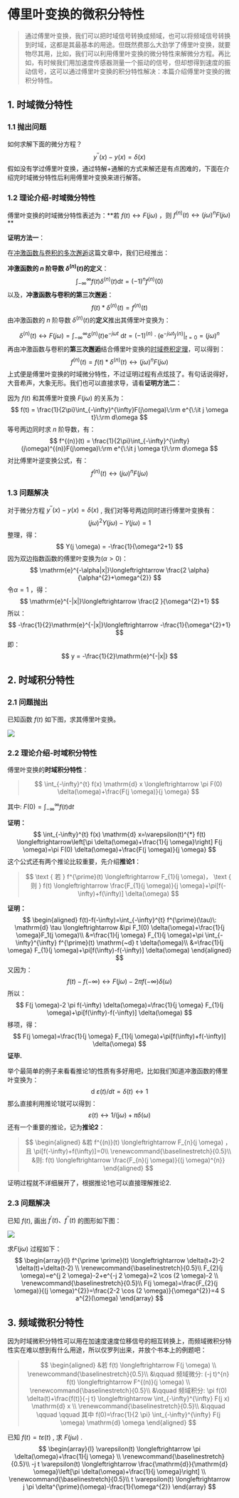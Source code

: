 # 傅里叶变换的微积分特性

> 通过傅里叶变换，我们可以把时域信号转换成频域，也可以将频域信号转换到时域，这都是其最基本的用途。但既然费那么大劲学了傅里叶变换，就要物尽其用，比如，我们可以利用傅里叶变换的微分特性来解微分方程。再比如，有时候我们用加速度传感器测量一个振动的信号，但却想得到速度的振动信号，这可以通过傅里叶变换的积分特性解决：本篇介绍傅里叶变换的微积分特性。

## 1. 时域微分特性

### 1.1 抛出问题

如何求解下面的微分方程？
$$
y^{\prime\prime}(x)-y(x)=\delta(x)
$$
假如没有学过傅里叶变换，通过特解+通解的方式来解还是有点困难的，下面在介绍完时域微分特性后利用傅里叶变换来进行解答。

### 1.2 理论介绍-时域微分特性

傅里叶变换的时域微分特性表述为：**若  $f(t) \longleftrightarrow F(j \omega)$  ，则  $f^{(n)}(t)\longleftrightarrow (j\omega)^n{} F(j \omega)$ **

**证明方法一**：

在[冲激函数与卷积的多次邂逅](https://mp.weixin.qq.com/s/N7Zr0uouHt8GbuMKXa1hRA)这篇文章中，我们已经推出：

**冲激函数的 $n$ 阶导数 $\delta^{(n)}(t)$的定义**：
$$
\int_{-\infty}^{\infty} f(t) \delta^{(n)}(t) \mathrm{d} t=(-1)^{n} f^{(n)}(0)
$$
以及，**冲激函数与卷积的第三次邂逅**：
$$
f(t) * \delta^{(n)}(t)=f^{(n)}(t)
$$
由冲激函数的 $n$ 阶导数 $\delta^{(n)}(t)$的**定义**推出其傅里叶变换为：

$$
\delta^{(n)}(t) \longleftrightarrow F(j \omega)=\int_{-\infty}^{\infty} \delta^{(n)}(t) \mathrm{e}^{-j \omega t} \mathrm{~d} t=(-1)^{(n)}\cdot\left.( \mathrm{e}^{-j \omega t})^{(n)}\right|_{t=0}=(j \omega)^{n}
$$
再由冲激函数与卷积的**第三次邂逅**结合傅里叶变换的[时域卷积定理](https://mp.weixin.qq.com/s/kQnI3YNY7J2GRlQO8GORgA)，可以得到：
$$
f^{(n)}(t)=f(t) * \delta^{(n)}(t)\longleftrightarrow(j\omega)^n{} F(j \omega)
$$
上式便是傅里叶变换的时域微分特性，不过证明过程有点炫技了。有句话说得好，大音希声，大象无形。我们也可以直接求导，请看**证明方法二**：

因为 $f(t)$ 和其傅里叶变换 $F(j\omega)$ 的关系为：
$$
f(t) = \frac{1}{2\pi}\int_{-\infty}^{\infty}F(j\omega)\:\rm e^{\:\it j \omega t}\:\rm d\omega
$$
等号两边同时求 $n$ 阶导数，有：
$$
f^{(n)}(t) = \frac{1}{2\pi}\int_{-\infty}^{\infty}(j\omega)^{(n)}F(j\omega)\:\rm e^{\:\it j \omega t}\:\rm d\omega
$$
对比傅里叶逆变换公式，有：
$$
f^{(n)}(t)\longleftrightarrow(j\omega)^n{} F(j \omega)
$$

### 1.3 问题解决

对于微分方程 $y^{\prime\prime}(x)-y(x)=\delta(x)$ , 我们对等号两边同时进行傅里叶变换有：
$$
(j\omega)^2Y(j \omega)-Y(j \omega)=1
$$
整理，得：
$$
Y(j \omega) = -\frac{1}{\omega^2+1}
$$
因为双边指数函数的傅里叶变换为($\alpha>0$)：
$$
\mathrm{e}^{-\alpha|x|}\longleftrightarrow \frac{2 \alpha}{\alpha^{2}+\omega^{2}}
$$
令$\alpha=1$ ，得：
$$
\mathrm{e}^{-|x|}\longleftrightarrow \frac{2 }{\omega^{2}+1}
$$
所以：
$$
-\frac{1}{2}\mathrm{e}^{-|x|}\longleftrightarrow -\frac{1}{\omega^{2}+1}
$$
即：
$$
y = -\frac{1}{2}\mathrm{e}^{-|x|}
$$

## 2. 时域积分特性

### 2.1 问题抛出

已知函数 $f(t)$ 如下图，求其傅里叶变换。

![](https://kerwins.oss-cn-shanghai.aliyuncs.com/img_for_typora/image-20221021155640447.png)

### 2.2 理论介绍-时域积分特性

傅里叶变换的**时域积分特性**：

>$$
>\int_{-\infty}^{t} f(x) \mathrm{d} x \longleftrightarrow \pi F(0) \delta(\omega)+\frac{F(j \omega)}{j \omega}
>$$

其中: $F(0)=\int_{-\infty}^{\infty} f(t) \mathrm{d} t$

**证明：**
$$
\int_{-\infty}^{t} f(x) \mathrm{d} x=\varepsilon(t)^{*} f(t) \longleftrightarrow\left[\pi \delta(\omega)+\frac{1}{j \omega}\right] F(j \omega)=\pi F(0) \delta(\omega)+\frac{F(j \omega)}{j \omega}
$$
这个公式还有两个推论比较重要，先介绍**推论1**：

>$$
>\text { 若 } f^{\prime}(t) \longleftrightarrow F_{1}(j \omega)， \text { 则 } f(t) \longleftrightarrow \frac{F_{1}(j \omega)}{j \omega}+\pi[f(-\infty)+f(\infty)] \delta(\omega)
>$$

**证明：**
$$
\begin{aligned}
f(t)-f(-\infty)=\int_{-\infty}^{t} f^{\prime}(\tau)\:  \mathrm{d} \tau \longleftrightarrow &\pi F_1(0) \delta(\omega)+\frac{1}{j \omega}F_1(j \omega)\\
&=\frac{1}{j \omega} F_{1}(j \omega)+\pi \int_{-\infty}^{\infty} f^{\prime}(t) \mathrm{~d} t \delta(\omega)\\
&=\frac{1}{j \omega} F_{1}(j \omega)+\pi[f(\infty)-f(-\infty)] \delta(\omega)
\end{aligned}
$$
又因为：
$$
f(t)-f(-\infty) \longleftrightarrow F(j \omega)-2 \pi f(-\infty) \delta(\omega)
$$
所以：
$$
F(j \omega)-2 \pi f(-\infty) \delta(\omega)=\frac{1}{j \omega} F_{1}(j \omega)+\pi[f(\infty)-f(-\infty)] \delta(\omega)
$$
移项，得：
$$
F(j \omega)=\frac{1}{j \omega} F_{1}(j \omega)+\pi[f(\infty)+f(-\infty)] \delta(\omega)
$$
**证毕.**

举个最简单的例子来看看推论1的性质有多好用吧，比如我们知道冲激函数的傅里叶变换为：
$$
\text { d } \varepsilon(t) / d t=\delta(t) \longleftrightarrow 1
$$
那么直接利用推论1就可以得到：
$$
\varepsilon(t) \longleftrightarrow 1 /(\mathrm{j} \omega)+\pi \delta(\omega)
$$
还有一个重要的推论，记为**推论2**：

> $$
> \begin{aligned}
> &若  f^{(n)}(t) \longleftrightarrow F_{n}(j \omega) ， 且  \pi[f(-\infty)+f(\infty)]=0\\ 
> \renewcommand{\baselinestretch}{0.5}\\
> &则:  f(t) \longleftrightarrow \frac{F_{n}(j \omega)}{(j \omega)^{n}}
> \end{aligned}
> $$

证明过程就不详细展开了，根据推论1也可以直接理解推论2.

### 2.3 问题解决

已知 $f(t)$, 画出 $f^{\prime}(t)、f^{\prime\prime}(t)$ 的图形如下图：

![](https://kerwins.oss-cn-shanghai.aliyuncs.com/img_for_typora/image-20221021172728891.png)

求$F(j\omega)$ 过程如下：
$$
\begin{array}{l}
f^{\prime \prime}(t) \longleftrightarrow \delta(t+2)-2 \delta(t)+\delta(t-2) \\
\renewcommand{\baselinestretch}{0.5}\\
F_{2}(j \omega)=e^{j 2 \omega}-2+e^{-j 2 \omega}=2 \cos (2 \omega)-2 \\
\renewcommand{\baselinestretch}{0.5}\\
F(j \omega)=\frac{F_{2}(j \omega)}{(j \omega)^{2}}=\frac{2-2 \cos (2 \omega)}{\omega^{2}}=4 S a^{2}(\omega)
\end{array}
$$

## 3. 频域微积分特性

因为时域微积分特性可以用在加速度速度位移信号的相互转换上，而频域微积分特性实在难以想到有什么用途，所以仅罗列出来，并放个书本上的例题吧：

>$$
>\begin{aligned}
>&若  f(t) \longleftrightarrow F(j \omega) \\
>\renewcommand{\baselinestretch}{0.5}\\
>&\qquad 频域微分:  (-j t)^{n} f(t) \longleftrightarrow F^{(n)}(j \omega) \\
>\renewcommand{\baselinestretch}{0.5}\\
>&\qquad 频域积分:  \pi f(0) \delta(t)+\frac{f(t)}{-j t} \longleftrightarrow \int_{-\infty}^{\infty} F(j x) \mathrm{d} x \\
>\renewcommand{\baselinestretch}{0.5}\\
>&\qquad \qquad \qquad 其中  f(0)=\frac{1}{2 \pi} \int_{-\infty}^{\infty} F(j \omega) \mathrm{d} \omega
>\end{aligned}
>$$

已知 $f(t) = t \varepsilon(t)$ , 求 $F(j\omega)$ .
$$
\begin{array}{l}
\varepsilon(t) \longleftrightarrow \pi \delta(\omega)+\frac{1}{j \omega} \\
\renewcommand{\baselinestretch}{0.5}\\
-j t \varepsilon(t) \longleftrightarrow \frac{\mathrm{d}}{\mathrm{d} \omega}\left[\pi \delta(\omega)+\frac{1}{j \omega}\right] \\
\renewcommand{\baselinestretch}{0.5}\\
t \varepsilon(t) \longleftrightarrow j \pi \delta^{\prime}(\omega)-\frac{1}{\omega^{2}}
\end{array}
$$